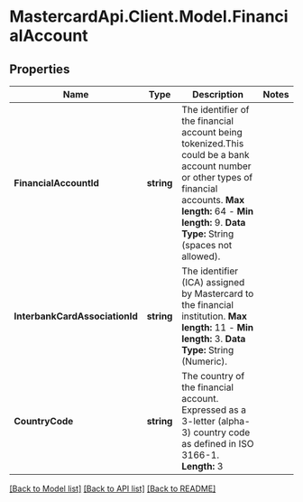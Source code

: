 # MastercardApi.Client.Model.FinancialAccount

## Properties

Name | Type | Description | Notes
------------ | ------------- | ------------- | -------------
**FinancialAccountId** | **string** | The identifier of the financial account being tokenized.This could be a bank account number or other types of financial accounts. __Max length:__ 64 -  __Min length:__ 9. __Data Type:__ String (spaces not allowed).  | 
**InterbankCardAssociationId** | **string** | The identifier (ICA) assigned by Mastercard to the financial institution. __Max length:__ 11 -  __Min length:__ 3. __Data Type:__ String (Numeric).  | 
**CountryCode** | **string** | The country of the financial account. Expressed as a 3-letter (alpha-3) country code as defined in ISO 3166-1. __Length:__ 3  | 

[[Back to Model list]](../README.md#documentation-for-models) [[Back to API list]](../README.md#documentation-for-api-endpoints) [[Back to README]](../README.md)

